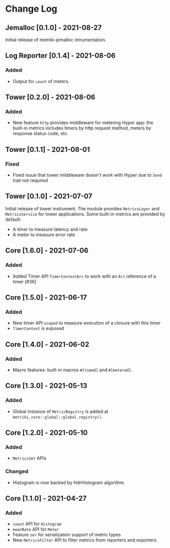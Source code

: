 # Change Log

## Jemalloc [0.1.0] - 2021-08-27

Initial release of metriki-jemalloc intrumentation.

## Log Reporter [0.1.4] - 2021-08-06

### Added

* Output for `count` of meters.

## Tower [0.2.0] - 2021-08-06

### Added

* New feature `http` provides middleware for metering Hyper app: the built-in metrics
  includes timers by http request method, meters by response status code, etc.

## Tower [0.1.1] - 2021-08-01

### Fixed

* Fixed issue that tower middleware doesn't work with Hyper due to
  `Send` trait not required

## Tower [0.1.0] - 2021-07-07

Initial release of tower instrument. The module provides `MetricsLayer` and
`MetricsService` for tower applications. Some built-in metrics are provided by default:

* A timer to measure latency and rate
* A meter to measure error rate

## Core [1.6.0] - 2021-07-06

### Added

* Added Timer API `TimerContextArc` to work with an `Arc` reference of a timer [#36]

## Core [1.5.0] - 2021-06-17

### Added

* New timer API `scoped` to measure execution of a closure with this timer
* `TimerContext` is exposed

## Core [1.4.0] - 2021-06-02

### Added

* Macro features: built-in macros `#[timed]` and `#[metered]`.

## Core [1.3.0] - 2021-05-13

### Added

* Global instance of `MetricRegistry` is added at `metriki_core::global::global_registry()`.

## Core [1.2.0] - 2021-05-10

### Added

* `MetricsSet` APIs

### Changed

* Histogram is now backed by HdrHistogram algorithm

## Core [1.1.0] - 2021-04-27

### Added

* `count` API for `Histogram`
* `meanRate` API for `Meter`
* Feature `ser` for serialization support of metric types
* New `MetricsFilter` API to filter metrics from reporters and exporters
